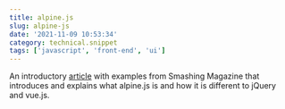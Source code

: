 ```yaml
---
title: alpine.js
slug: alpine-js
date: '2021-11-09 10:53:34'
category: technical.snippet
tags: ['javascript', 'front-end', 'ui']
---
```


An introductory
[article](https://www.smashingmagazine.com/2020/03/introduction-alpinejs-javascript-framework/)
with examples from Smashing Magazine that introduces and explains what alpine.js
is and how it is different to jQuery and vue.js.
